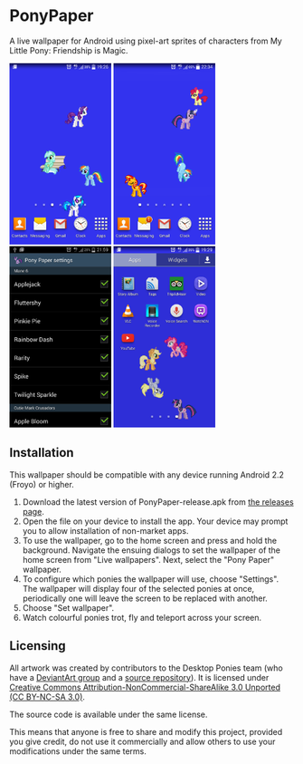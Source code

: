 # PonyPaper
A live wallpaper for Android using pixel-art sprites of characters from My Little Pony: Friendship is Magic.

<img src='screenshots/screen1.png' width='180'> <img src='screenshots/drag.png' width='180'> <img src='screenshots/preferences.png' width='180'> <img src='screenshots/screen2.png' width='180'>

## Installation
This wallpaper should be compatible with any device running Android 2.2 (Froyo) or higher.

1. Download the latest version of PonyPaper-release.apk from [the releases page](http://github.com/Smithers888/PonyPaper/releases).
2. Open the file on your device to install the app. Your device may prompt you to allow installation of non-market apps.
3. To use the wallpaper, go to the home screen and press and hold the background. Navigate the ensuing dialogs to set the wallpaper of the home screen from "Live wallpapers". Next, select the "Pony Paper" wallpaper.
4. To configure which ponies the wallpaper will use, choose "Settings". The wallpaper will display four of the selected ponies at once, periodically one will leave the screen to be replaced with another.
5. Choose "Set wallpaper".
6. Watch colourful ponies trot, fly and teleport across your screen.

## Licensing
All artwork was created by contributors to the Desktop Ponies team (who have a [DeviantArt group](http://desktop-pony-team.deviantart.com/) and a [source repository](https://github.com/RoosterDragon/Desktop-Ponies)). It is licensed under [Creative Commons Attribution-NonCommercial-ShareAlike 3.0 Unported (CC BY-NC-SA 3.0)](http://creativecommons.org/licenses/by-nc-sa/3.0/).

The source code is available under the same license.

This means that anyone is free to share and modify this project, provided you give credit, do not use it commercially and allow others to use your modifications under the same terms.
